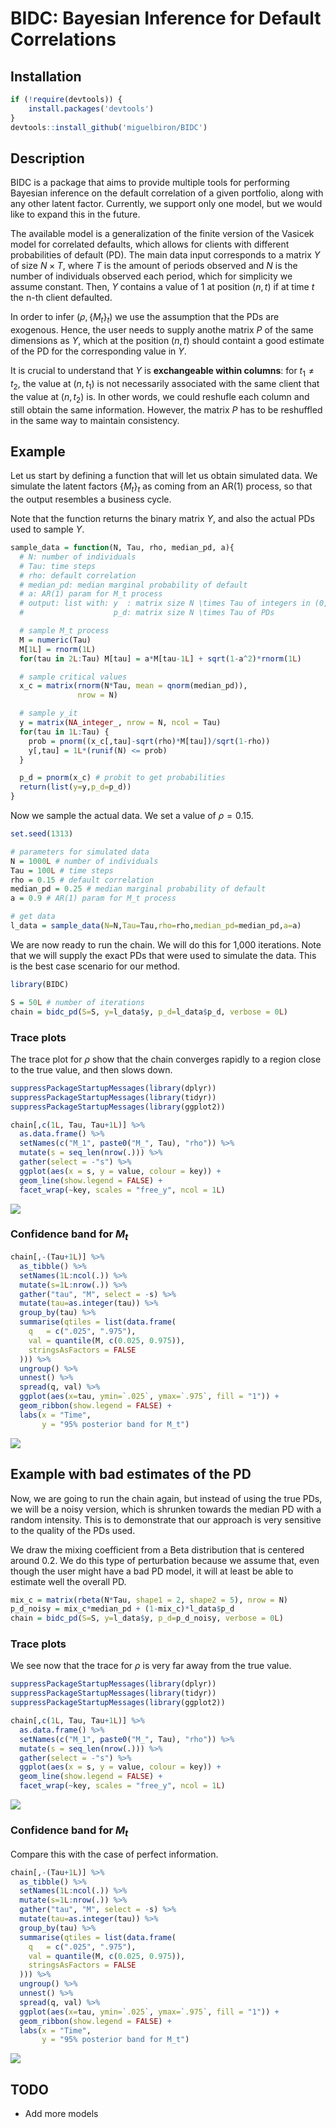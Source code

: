 BIDC: Bayesian Inference for Default Correlations
================

Installation
------------

``` r
if (!require(devtools)) {
    install.packages('devtools')
}
devtools::install_github('miguelbiron/BIDC')
```

Description
-----------

BIDC is a package that aims to provide multiple tools for performing Bayesian inference on the default correlation of a given portfolio, along with any other latent factor. Currently, we support only one model, but we would like to expand this in the future.

The available model is a generalization of the finite version of the Vasicek model for correlated defaults, which allows for clients with different probabilities of default (PD). The main data input corresponds to a matrix *Y* of size *N* × *T*, where *T* is the amount of periods observed and *N* is the number of individuals observed each period, which for simplicity we assume constant. Then, *Y* contains a value of 1 at position (*n*, *t*) if at time *t* the n-th client defaulted.

In order to infer (*ρ*, {*M*<sub>*t*</sub>}<sub>*t*</sub>) we use the assumption that the PDs are exogenous. Hence, the user needs to supply anothe matrix *P* of the same dimensions as *Y*, which at the position (*n*, *t*) should containt a good estimate of the PD for the corresponding value in *Y*.

It is crucial to understand that *Y* is **exchangeable within columns**: for *t*<sub>1</sub> ≠ *t*<sub>2</sub>, the value at (*n*, *t*<sub>1</sub>) is not necessarily associated with the same client that the value at (*n*, *t*<sub>2</sub>) is. In other words, we could reshufle each column and still obtain the same information. However, the matrix *P* has to be reshuffled in the same way to maintain consistency.

Example
-------

Let us start by defining a function that will let us obtain simulated data. We simulate the latent factors {*M*<sub>*t*</sub>}<sub>*t*</sub> as coming from an AR(1) process, so that the output resembles a business cycle.

Note that the function returns the binary matrix *Y*, and also the actual PDs used to sample *Y*.

``` r
sample_data = function(N, Tau, rho, median_pd, a){
  # N: number of individuals
  # Tau: time steps
  # rho: default correlation
  # median_pd: median marginal probability of default
  # a: AR(1) param for M_t process
  # output: list with: y  : matrix size N \times Tau of integers in (0,1)
  #                    p_d: matrix size N \times Tau of PDs

  # sample M_t process
  M = numeric(Tau)
  M[1L] = rnorm(1L)
  for(tau in 2L:Tau) M[tau] = a*M[tau-1L] + sqrt(1-a^2)*rnorm(1L)

  # sample critical values
  x_c = matrix(rnorm(N*Tau, mean = qnorm(median_pd)),
               nrow = N)

  # sample y_it
  y = matrix(NA_integer_, nrow = N, ncol = Tau)
  for(tau in 1L:Tau) {
    prob = pnorm((x_c[,tau]-sqrt(rho)*M[tau])/sqrt(1-rho))
    y[,tau] = 1L*(runif(N) <= prob)
  }

  p_d = pnorm(x_c) # probit to get probabilities
  return(list(y=y,p_d=p_d))
}
```

Now we sample the actual data. We set a value of *ρ* = 0.15.

``` r
set.seed(1313)

# parameters for simulated data
N = 1000L # number of individuals
Tau = 100L # time steps
rho = 0.15 # default correlation
median_pd = 0.25 # median marginal probability of default
a = 0.9 # AR(1) param for M_t process

# get data
l_data = sample_data(N=N,Tau=Tau,rho=rho,median_pd=median_pd,a=a)
```

We are now ready to run the chain. We will do this for 1,000 iterations. Note that we will supply the exact PDs that were used to simulate the data. This is the best case scenario for our method.

``` r
library(BIDC)

S = 50L # number of iterations
chain = bidc_pd(S=S, y=l_data$y, p_d=l_data$p_d, verbose = 0L)
```

### Trace plots

The trace plot for *ρ* show that the chain converges rapidly to a region close to the true value, and then slows down.

``` r
suppressPackageStartupMessages(library(dplyr))
suppressPackageStartupMessages(library(tidyr))
suppressPackageStartupMessages(library(ggplot2))

chain[,c(1L, Tau, Tau+1L)] %>%
  as.data.frame() %>%
  setNames(c("M_1", paste0("M_", Tau), "rho")) %>%
  mutate(s = seq_len(nrow(.))) %>%
  gather(select = -"s") %>%
  ggplot(aes(x = s, y = value, colour = key)) +
  geom_line(show.legend = FALSE) +
  facet_wrap(~key, scales = "free_y", ncol = 1L)
```

![](README_files/figure-markdown_github/unnamed-chunk-5-1.png)

### Confidence band for *M*<sub>*t*</sub>

``` r
chain[,-(Tau+1L)] %>%
  as_tibble() %>%
  setNames(1L:ncol(.)) %>%
  mutate(s=1L:nrow(.)) %>%
  gather("tau", "M", select = -s) %>%
  mutate(tau=as.integer(tau)) %>%
  group_by(tau) %>%
  summarise(qtiles = list(data.frame(
    q   = c(".025", ".975"),
    val = quantile(M, c(0.025, 0.975)),
    stringsAsFactors = FALSE
  ))) %>%
  ungroup() %>%
  unnest() %>%
  spread(q, val) %>%
  ggplot(aes(x=tau, ymin=`.025`, ymax=`.975`, fill = "1")) +
  geom_ribbon(show.legend = FALSE) +
  labs(x = "Time",
       y = "95% posterior band for M_t")
```

![](README_files/figure-markdown_github/unnamed-chunk-6-1.png)

Example with bad estimates of the PD
------------------------------------

Now, we are going to run the chain again, but instead of using the true PDs, we will be a noisy version, which is shrunken towards the median PD with a random intensity. This is to demonstrate that our approach is very sensitive to the quality of the PDs used.

We draw the mixing coefficient from a Beta distribution that is centered around 0.2. We do this type of perturbation because we assume that, even though the user might have a bad PD model, it will at least be able to estimate well the overall PD.

``` r
mix_c = matrix(rbeta(N*Tau, shape1 = 2, shape2 = 5), nrow = N)
p_d_noisy = mix_c*median_pd + (1-mix_c)*l_data$p_d
chain = bidc_pd(S=S, y=l_data$y, p_d=p_d_noisy, verbose = 0L)
```

### Trace plots

We see now that the trace for *ρ* is very far away from the true value.

``` r
suppressPackageStartupMessages(library(dplyr))
suppressPackageStartupMessages(library(tidyr))
suppressPackageStartupMessages(library(ggplot2))

chain[,c(1L, Tau, Tau+1L)] %>%
  as.data.frame() %>%
  setNames(c("M_1", paste0("M_", Tau), "rho")) %>%
  mutate(s = seq_len(nrow(.))) %>%
  gather(select = -"s") %>%
  ggplot(aes(x = s, y = value, colour = key)) +
  geom_line(show.legend = FALSE) +
  facet_wrap(~key, scales = "free_y", ncol = 1L)
```

![](README_files/figure-markdown_github/unnamed-chunk-8-1.png)

### Confidence band for *M*<sub>*t*</sub>

Compare this with the case of perfect information.

``` r
chain[,-(Tau+1L)] %>%
  as_tibble() %>%
  setNames(1L:ncol(.)) %>%
  mutate(s=1L:nrow(.)) %>%
  gather("tau", "M", select = -s) %>%
  mutate(tau=as.integer(tau)) %>%
  group_by(tau) %>%
  summarise(qtiles = list(data.frame(
    q   = c(".025", ".975"),
    val = quantile(M, c(0.025, 0.975)),
    stringsAsFactors = FALSE
  ))) %>%
  ungroup() %>%
  unnest() %>%
  spread(q, val) %>%
  ggplot(aes(x=tau, ymin=`.025`, ymax=`.975`, fill = "1")) +
  geom_ribbon(show.legend = FALSE) +
  labs(x = "Time",
       y = "95% posterior band for M_t")
```

![](README_files/figure-markdown_github/unnamed-chunk-9-1.png)

TODO
----

-   Add more models
